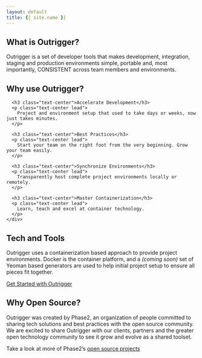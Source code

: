 ```yaml
---
layout: default
title: {{ site.name }}
---
```


<a name="what"></a>
<section class="striped">
  <div class="container">
    <div class="row">
      <h1 class="text-center">What is Outrigger?</h1>
      <p class="text-center lead">
        Outrigger is a set of developer tools that makes development, integration, staging and production environments simple, 
        portable and, most importantly, CONSISTENT across team members and environments.
      </p>
    </div>
  </div>
</section>

<a name="why"></a>
<section class="striped">
  <div class="container">
    <div class="row">
      <h1 class="text-center">Why use Outrigger?</h1>
      
      <h3 class="text-center">Accelerate Development</h3>
      <p class="text-center lead">
        Project and environment setup that used to take days or weeks, now just takes minutes.
      </p>
      
      <h3 class="text-center">Best Practices</h3>
      <p class="text-center lead">
        Start your team on the right foot from the very beginning. Grow your team easily.
      </p>
      
      <h3 class="text-center">Synchronize Environments</h3>
      <p class="text-center lead">
        Transparently host complete project environments locally or remotely.
      </p>
      
      <h3 class="text-center">Master Containerization</h3>
      <p class="text-center lead">
        Learn, teach and excel at container technology.
      </p>
    </div>
  </div>
</section>

<a name="tech"></a>
<section class="striped">
  <div class="container">
    <div class="row">
      <h1 class="text-center">Tech and Tools</h1>
      <p class="text-center lead">
        Outrigger uses a containerization based approach to provide project environments. Docker is the container platform, 
        and a <em>(coming soon)</em> set of Yeoman based generators are used to help initial project setup to ensure all pieces fit 
        together.
      </p>
      <p class="text-center">
        <a href="https://goo.gl/o1uhzM" class="btn btn-info">Get Started with Outrigger</a>
      </p>
    </div>
  </div>
</section>

<a name="opensource"></a>
<section class="striped">
  <div class="container">
    <div class="row">
    <h1 class="text-center">Why Open Source?</h1>
    <p class="text-center lead">
      Outrigger was created by Phase2, an organization of people committed to sharing tech solutions and best practices 
      with the open source community. We are excited to share Outrigger with our clients, partners and the greater open 
      technology community to see it grow and evolve as a shared toolset.
    </p>
    <p class="text-center lead">
      Take a look at more of Phase2’s <a href="https://github.com/phase2">open source projects</a>
    </p>
    </div>
  </div>
</section>


